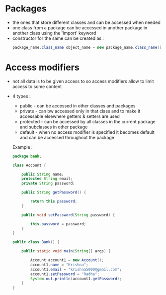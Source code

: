 # Packages
- the ones that store different classes and can be accessed when needed
- one class from a package can be accessed in another package in another class using the 'import' keyword
- constructor for the same can be created as :
  ```java
  package_name.class_name object_name = new package_name.class_name();

# Access modifiers
- not all data is to be given access to so access modifiers allow to limit access to some content
- 4 types :
  - public - can be accessed in other classes and packages
  - private - can bw accessed only in that class and to make it accessable elsewhere getters & setters are used
  - protected - can be accessed by all classes in the current package and subclasses in other package
  - default - when no access modifier is specified it becomes default and can be accessed throughout the package

  Example :
  ```java
  package bank;

  class Account {

      public String name;
      protected String email;
      private String password;

      public String getPassword() {

          return this.password;
      }

      public void setPassword(String password) {

          this.password = password;
      }
  }

  public class Bank() {

      public static void main(String[] args) {

          Account account1 = new Account();
          account1.name = "Krishna";
          account1.email = "krishna5000@gmail.com";
          account1.setPassword = "Radha";
          System.out.println(account1.getPassword);
      }
  }
